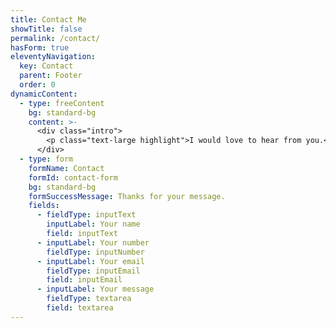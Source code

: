 ```yaml
---
title: Contact Me
showTitle: false
permalink: /contact/
hasForm: true
eleventyNavigation:
  key: Contact
  parent: Footer
  order: 0
dynamicContent:
  - type: freeContent
    bg: standard-bg 
    content: >-
      <div class="intro">
        <p class="text-large highlight">I would love to hear from you.</p> <p>Due to concerns over the nature of social media's impact on society I have deleted my Facebook, Instagram and Twitter, so the form below represents the best way of getting in touch with me.</p>
      </div>
  - type: form
    formName: Contact
    formId: contact-form
    bg: standard-bg
    formSuccessMessage: Thanks for your message.
    fields:
      - fieldType: inputText
        inputLabel: Your name
        field: inputText
      - inputLabel: Your number
        fieldType: inputNumber
      - inputLabel: Your email
        fieldType: inputEmail
        field: inputEmail
      - inputLabel: Your message
        fieldType: textarea
        field: textarea
---
```

 